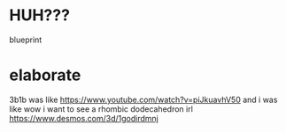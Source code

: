 # HUH???  
  
blueprint  
  
# elaborate  
  
3b1b was like https://www.youtube.com/watch?v=piJkuavhV50 and i was like wow i want to see a rhombic dodecahedron irl  
https://www.desmos.com/3d/1godirdmnj  
